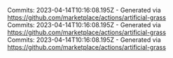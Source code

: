 Commits: 2023-04-14T10:16:08.195Z - Generated via https://github.com/marketplace/actions/artificial-grass
<br>
Commits: 2023-04-14T10:16:08.195Z - Generated via https://github.com/marketplace/actions/artificial-grass
<br>
Commits: 2023-04-14T10:16:08.195Z - Generated via https://github.com/marketplace/actions/artificial-grass
<br>
